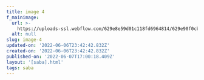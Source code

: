 ```yaml
---
title: image 4
f_mainimage:
  url: >-
    https://uploads-ssl.webflow.com/629e8e59d01c118fd6964814/629e90f0cb7189baa765c00f_Saba_NewYorkChair_7.jpg
  alt: null
slug: image-4
updated-on: '2022-06-06T23:42:42.832Z'
created-on: '2022-06-06T23:42:42.832Z'
published-on: '2022-06-07T17:00:18.409Z'
layout: '[saba].html'
tags: saba
---
```



